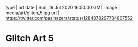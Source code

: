 type | art
date | Sun, 19 Jul 2020 16:50:00 GMT
image | media/art/glitch_5.jpg
url | https://twitter.com/pasinazera/status/1284878297734807552

# Glitch Art 5
